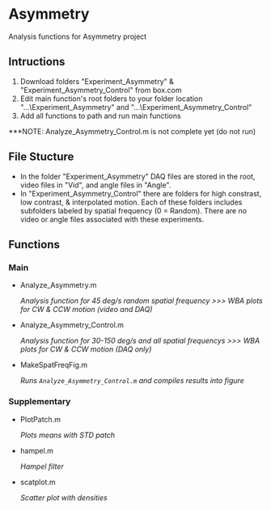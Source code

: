 # Asymmetry

Analysis functions for Asymmetry project

## Intructions
1. Download folders "Experiment_Asymmetry" & "Experiment_Asymmetry_Control" from box.com
2. Edit main function's root folders to your folder location "...\Experiment_Asymmetry" and "...\Experiment_Asymmetry_Control"
3. Add all functions to path and run main functions

***NOTE: Analyze_Asymmetry_Control.m is not complete yet (do not run)

## File Stucture
* In the folder "Experiment_Asymmetry" DAQ files are stored in the root, video files in "Vid", and angle files in "Angle".
* In "Experiment_Asymmetry_Control" there are folders for high constrast, low contrast, & interpolated motion. Each of these folders includes subfolders labeled by spatial frequency (0 = Random). There are no video or angle files associated with these experiments.

## Functions
### Main

* Analyze_Asymmetry.m

	*Analysis function for 45 deg/s random spatial frequency >>> WBA plots for CW & CCW motion (video and DAQ)*
	
* Analyze_Asymmetry_Control.m

	*Analysis function for 30-150 deg/s and all spatial frequencys >>> WBA plots for CW & CCW motion (DAQ only)*
	
* MakeSpatFreqFig.m

	*Runs ```Analyze_Asymmetry_Control.m``` and compiles results into figure*
	
### Supplementary

* PlotPatch.m

	*Plots means with STD patch*

* hampel.m

	*Hampel filter*

* scatplot.m

	*Scatter plot with densities*

